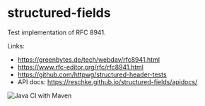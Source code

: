 # structured-fields
Test implementation of RFC 8941.

Links:

- https://greenbytes.de/tech/webdav/rfc8941.html
- https://www.rfc-editor.org/rfc/rfc8941.html
- https://github.com/httpwg/structured-header-tests
- API docs: https://reschke.github.io/structured-fields/apidocs/

![Java CI with Maven](https://github.com/reschke/structured-fields/workflows/Java%20CI%20with%20Maven/badge.svg)
